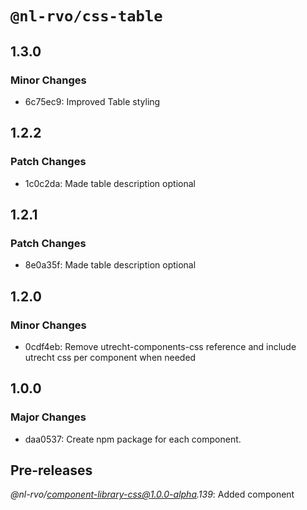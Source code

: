 # `@nl-rvo/css-table`

## 1.3.0

### Minor Changes

- 6c75ec9: Improved Table styling

## 1.2.2

### Patch Changes

- 1c0c2da: Made table description optional

## 1.2.1

### Patch Changes

- 8e0a35f: Made table description optional

## 1.2.0

### Minor Changes

- 0cdf4eb: Remove utrecht-components-css reference and include utrecht css per component when needed

## 1.0.0

### Major Changes

- daa0537: Create npm package for each component.

## Pre-releases

_@nl-rvo/component-library-css@1.0.0-alpha.139_:
Added component
